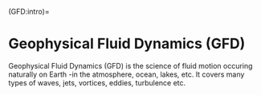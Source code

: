 (GFD:intro)=
# Geophysical Fluid Dynamics (GFD)

Geophysical Fluid Dynamics (GFD) is the science of fluid motion occuring naturally on Earth -in the atmosphere, ocean, lakes, etc. It covers many types of waves, jets, vortices, eddies, turbulence etc.

```{tableofcontents}
```